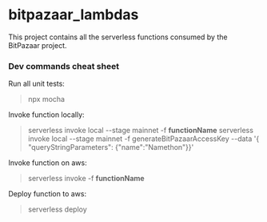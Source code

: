# bitpazaar_lambdas
This project contains all the serverless functions consumed by the BitPazaar project.
### Dev commands cheat sheet
Run all unit tests:
> npx mocha

Invoke function locally:
> serverless invoke local --stage mainnet -f __functionName__
> serverless invoke local --stage mainnet -f generateBitPazaarAccessKey --data '{ "queryStringParameters": {"name":"Namethon"}}'

Invoke function on aws:
> serverless invoke -f __functionName__

Deploy function to aws:
> serverless deploy
